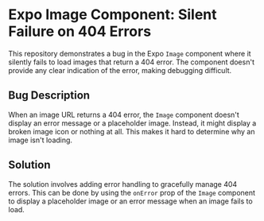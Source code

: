 # Expo Image Component: Silent Failure on 404 Errors

This repository demonstrates a bug in the Expo `Image` component where it silently fails to load images that return a 404 error.  The component doesn't provide any clear indication of the error, making debugging difficult.

## Bug Description

When an image URL returns a 404 error, the `Image` component doesn't display an error message or a placeholder image.  Instead, it might display a broken image icon or nothing at all. This makes it hard to determine why an image isn't loading.

## Solution

The solution involves adding error handling to gracefully manage 404 errors. This can be done by using the `onError` prop of the `Image` component to display a placeholder image or an error message when an image fails to load.